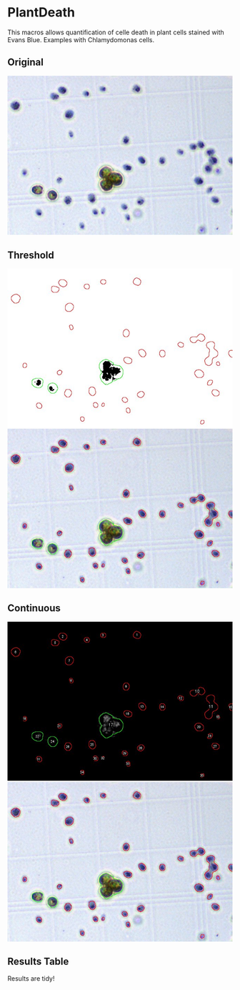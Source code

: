 # PlantDeath
This macros allows quantification of celle death in plant cells stained with Evans Blue. 
Examples with Chlamydomonas cells.

## Original
![original](./input/eb.jpg)

## Threshold
![threshold_LAB_b](./output/eb_thld_LAB_b.jpg)
![threshold](./output/eb_thld.jpg)

## Continuous
![continuous_LAB_b](./output/eb_conti_LAB_b.jpg)
![continuous](./output/eb_conti.jpg)

## Results Table
Results are tidy! 